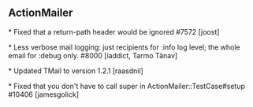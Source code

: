 ## ActionMailer

\* Fixed that a return-path header would be ignored #7572 [joost]

\* Less verbose mail logging: just recipients for :info log level; the whole email for :debug only.  #8000 [iaddict, Tarmo Tänav]

\* Updated TMail to version 1.2.1 [raasdnil]

\* Fixed that you don't have to call super in ActionMailer::TestCase#setup #10406 [jamesgolick]
